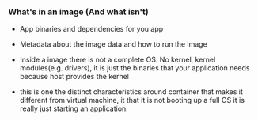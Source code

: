 ### What's in an image (And what isn't)

  * App binaries and dependencies for you app
  * Metadata about the image data and how to run the image

  * Inside a image there is not a complete OS. No kernel, kernel modules(e.g. drivers), it is just the binaries that your application needs because host provides the kernel
  * this is one the distinct characteristics around container that makes it different from virtual machine, it that it is not booting up a full OS it is really just starting an application.